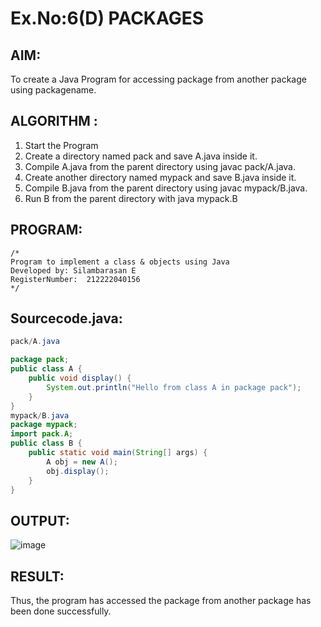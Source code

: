 # Ex.No:6(D) PACKAGES
## AIM:
  To create a Java Program for accessing package from another package using packagename.
 
## ALGORITHM :
1.	Start the Program
2.	Create a directory named pack and save A.java inside it.
2.	Compile A.java from the parent directory using javac pack/A.java.
3.	Create another directory named mypack and save B.java inside it.
4.	Compile B.java from the parent directory using javac mypack/B.java.
5.	Run B from the parent directory with java mypack.B


## PROGRAM:
 ```
/*
Program to implement a class & objects using Java
Developed by: Silambarasan E
RegisterNumber:  212222040156
*/
```

## Sourcecode.java:
```java
pack/A.java

package pack;
public class A {
    public void display() {
        System.out.println("Hello from class A in package pack");
    }
}
mypack/B.java
package mypack;
import pack.A;
public class B {
    public static void main(String[] args) {
        A obj = new A();
        obj.display();
    }
}
```

## OUTPUT:

![image](https://github.com/user-attachments/assets/e46c853e-fe9b-4a2b-b6f1-7ead4d52d493)


## RESULT:
Thus, the program has accessed the package from another package has been done successfully.
